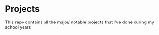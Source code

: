 # Projects
This repo contains all the major/ notable projects that I've done during my school years
